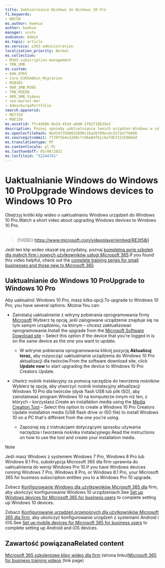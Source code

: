 ```yaml
---
title: Uaktualnianie Windows do Windows 10 Pro
f1.keywords:
- NOCSH
ms.author: kwekua
author: kwekua
manager: scotv
audience: Admin
ms.topic: article
ms.service: o365-administration
localization_priority: Normal
ms.collection:
- M365-subscription-management
- TRN_SMB
ms.custom:
- Adm_O365
- Core_O365Admin_Migration
- MSB365
- OKR_SMB_M365
- TRN_M365B
- OKR_SMB_Videos
- seo-marvel-mar
- AdminSurgePortfolio
search.appverid:
- MET150
- MOE150
ms.assetid: ffc4d886-9e1d-453d-a0d0-2f62f18635e2
description: Poznaj sposoby uaktualniania twoich urządzeń Windows w celu Windows 10 Pro do korzystania z bardziej zaawansowanych funkcji zabezpieczeń i sieci biznesowych.
ms.openlocfilehash: 0ed24f3560832890c1ba26f89ecbcd1f2ef7b098
ms.sourcegitcommit: ff20f5b4e3268c7c98a84fb1cbe7db7151596b6d
ms.translationtype: MT
ms.contentlocale: pl-PL
ms.lasthandoff: 05/06/2021
ms.locfileid: "52244741"
---
```

# <a name="upgrade-windows-devices-to-windows-10-pro"></a><span data-ttu-id="9a000-103">Uaktualnianie Windows do Windows 10 Pro</span><span class="sxs-lookup"><span data-stu-id="9a000-103">Upgrade Windows devices to Windows 10 Pro</span></span>

<span data-ttu-id="9a000-104">Obejrzyj krótki klip wideo o uaktualnianiu Windows urządzeń do Windows 10 Pro.</span><span class="sxs-lookup"><span data-stu-id="9a000-104">Watch a short video about upgrading Windows devices to Windows 10 Pro.</span></span><br><br>

> [!VIDEO https://www.microsoft.com/videoplayer/embed/RE3t58j] 

<span data-ttu-id="9a000-105">Jeśli ten klip wideo okazał się przydatny, poznaj [kompletną serię szkoleń dla małych firm i nowych użytkowników usługi Microsoft 365](../business-video/index.yml).</span><span class="sxs-lookup"><span data-stu-id="9a000-105">If you found this video helpful, check out the [complete training series for small businesses and those new to Microsoft 365](../business-video/index.yml).</span></span>

## <a name="upgrade-to-windows-10-pro"></a><span data-ttu-id="9a000-106">Uaktualnianie do Windows 10 Pro</span><span class="sxs-lookup"><span data-stu-id="9a000-106">Upgrade to Windows 10 Pro</span></span>
  
<span data-ttu-id="9a000-107">Aby uaktualnić Windows 10 Pro, masz kilka opcji.</span><span class="sxs-lookup"><span data-stu-id="9a000-107">To upgrade to Windows 10 Pro, you have several options.</span></span> <span data-ttu-id="9a000-108">Można:</span><span class="sxs-lookup"><span data-stu-id="9a000-108">You can:</span></span>
    
- <span data-ttu-id="9a000-109">Zainstaluj uaktualnienie z witryny pobierania oprogramowania firmy [Microsoft](https://go.microsoft.com/fwlink/?LinkID=836951 ) Wybierz tę opcję, jeśli zalogowane urządzenie znajduje się na tym samym urządzeniu, na którym &ndash; chcesz zaktualizować oprogramowanie.</span><span class="sxs-lookup"><span data-stu-id="9a000-109">Install the upgrade from the [Microsoft Software Download site](https://go.microsoft.com/fwlink/?LinkID=836951 ) &ndash; Select this option if the device that you're logged in is on the same device as the one you want to update.</span></span> 

    - <span data-ttu-id="9a000-110">W witrynie pobierania oprogramowania kliknij pozycję **Aktualizuj teraz,** aby rozpocząć uaktualnianie urządzenia do Windows 10 Pro aktualizacji dla twórców.</span><span class="sxs-lookup"><span data-stu-id="9a000-110">From the software download site, click **Update now** to start upgrading the device to Windows 10 Pro Creators Update.</span></span> 
    
- <span data-ttu-id="9a000-111">Utwórz nośnik instalacyjny [](https://go.microsoft.com/fwlink/?LinkID=836960) za pomocą narzędzia do tworzenia nośników Wybierz tę opcję, aby utworzyć nośnik instalacyjny aktualizacji Windows 10 Pro dla twórców (dysk flash USB lub plik ISO), aby zainstalować program Windows 10 na komputerze innym niż ten, z których &ndash; korzystasz.</span><span class="sxs-lookup"><span data-stu-id="9a000-111">Create an installation media using the [Media Creation Tool](https://go.microsoft.com/fwlink/?LinkID=836960) &ndash; Select this option to create a Windows 10 Pro Creators Update installation media (USB flash drive or ISO file) to install Windows 10 on a PC that's different from the one you're using.</span></span>

    - <span data-ttu-id="9a000-112">Zapoznaj się z instrukcjami dotyczącymi sposobu używania narzędzia i tworzenia nośnika instalacyjnego.</span><span class="sxs-lookup"><span data-stu-id="9a000-112">Read the instructions on how to use the tool and create your installation media.</span></span> 

> [!NOTE]
> <span data-ttu-id="9a000-113">Jeśli masz Windows z systemem Windows 7 Pro, Windows 8 Pro lub Windows 8.1 Pro, subskrypcja Microsoft 365 dla firm uprawnia do uaktualnienia do wersji Windows Pro 10.</span><span class="sxs-lookup"><span data-stu-id="9a000-113">If you have Windows devices running Windows 7 Pro, Windows 8 Pro, or Windows 8.1 Pro, your Microsoft 365 for business subscription entitles you to a Windows Pro 10 upgrade.</span></span>
    
<span data-ttu-id="9a000-114">Zobacz [Konfigurowanie Windows dla użytkowników Microsoft 365 dla](set-up-windows-devices.md) firm, aby ukończyć konfigurowanie Windows 10 urządzeniach.</span><span class="sxs-lookup"><span data-stu-id="9a000-114">See [Set up Windows devices for Microsoft 365 for business users](set-up-windows-devices.md) to complete setting up Windows 10 devices.</span></span> 
  
<span data-ttu-id="9a000-115">Zobacz [Konfigurowanie urządzeń przenośnych dla użytkowników Microsoft 365 dla firm,](set-up-mobile-devices.md) aby ukończyć konfigurowanie urządzeń z systemami Android i iOS.</span><span class="sxs-lookup"><span data-stu-id="9a000-115">See [Set up mobile devices for Microsoft 365 for business users](set-up-mobile-devices.md) to complete setting up Android and iOS devices.</span></span> 
  
## <a name="related-content"></a><span data-ttu-id="9a000-116">Zawartość powiązana</span><span class="sxs-lookup"><span data-stu-id="9a000-116">Related content</span></span>

<span data-ttu-id="9a000-117">[Microsoft 365 szkoleniowe klipy wideo dla firm](../business-video/index.yml) (strona linku)</span><span class="sxs-lookup"><span data-stu-id="9a000-117">[Microsoft 365 for business training videos](../business-video/index.yml) (link page)</span></span>
